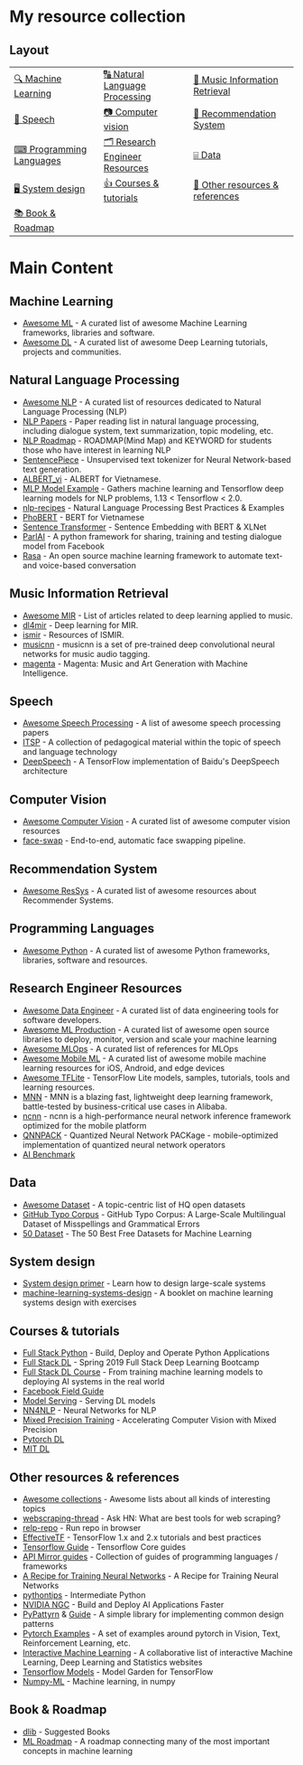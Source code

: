 # My resource collection

## Layout

| | | |
|-|-|-|
| [🔍 Machine Learning](#machine-learning) | [🔠 Natural Language Processing](#natural-language-processing) | [🎼 Music Information Retrieval](#music-information-retrieval) |
| [🤖 Speech](#speech) | [📷 Computer vision](#computer-vision) | [🛒 Recommendation System](#recommendation-system) |
| [⌨ Programming Languages](#programming-languages) | [🗂  Research Engineer Resources](#research-engineer-resources) | [⌸ Data](#data) |
| [🖥️ System design](#system-design) | [👍 Courses & tutorials](#courses--tutorials) | [📌 Other resources & references](#other-resources--references) |
| [📚 Book & Roadmap](#book--roadmap) | | |


# Main Content

## Machine Learning
* [Awesome ML](https://github.com/josephmisiti/awesome-machine-learning) - A curated list of awesome Machine Learning frameworks, libraries and software.
* [Awesome DL](https://github.com/ChristosChristofidis/awesome-deep-learning) - A curated list of awesome Deep Learning tutorials, projects and communities.

## Natural Language Processing
* [Awesome NLP](https://github.com/keon/awesome-nlp) - A curated list of resources dedicated to Natural Language Processing (NLP)
* [NLP Papers](https://github.com/iwangjian/Paper-Reading) - Paper reading list in natural language processing, including dialogue system, text summarization, topic modeling, etc.
* [NLP Roadmap](https://github.com/graykode/nlp-roadmap) - ROADMAP(Mind Map) and KEYWORD for students those who have interest in learning NLP
* [SentencePiece](https://github.com/google/sentencepiece) - Unsupervised text tokenizer for Neural Network-based text generation.
* [ALBERT_vi](https://github.com/ngoanpv/albert_vi) - ALBERT for Vietnamese.
* [MLP Model Example](https://github.com/huseinzol05/NLP-Models-Tensorflow) - Gathers machine learning and Tensorflow deep learning models for NLP problems, 1.13 < Tensorflow < 2.0.
* [nlp-recipes](https://github.com/microsoft/nlp-recipes/) - Natural Language Processing Best Practices & Examples
* [PhoBERT](https://github.com/VinAIResearch/PhoBERT) - BERT for Vietnamese
* [Sentence Transformer](https://github.com/UKPLab/sentence-transformers) - Sentence Embedding with BERT & XLNet
* [ParlAI](https://github.com/facebookresearch/ParlAI) - A python framework for sharing, training and testing dialogue model from Facebook
* [Rasa](https://github.com/RasaHQ/rasa) - An open source machine learning framework to automate text-and voice-based conversation

## Music Information Retrieval
* [Awesome MIR](https://github.com/ybayle/awesome-deep-learning-music) - List of articles related to deep learning applied to music.
* [dl4mir](https://github.com/keunwoochoi/dl4mir) - Deep learning for MIR.
* [ismir](https://ismir.net/resources/) - Resources of ISMIR.
* [musicnn](https://github.com/jordipons/musicnn) - musicnn is a set of pre-trained deep convolutional neural networks for music audio tagging.
* [magenta](https://github.com/tensorflow/magenta) - Magenta: Music and Art Generation with Machine Intelligence.

## Speech
* [Awesome Speech Processing](https://github.com/zzw922cn/awesome-speech-recognition-speech-synthesis-papers) - A list of awesome speech processing papers
* [ITSP](https://wiki.aalto.fi/display/ITSP) - A collection of pedagogical material within the topic of speech and language technology
* [DeepSpeech](https://github.com/mozilla/DeepSpeech) - A TensorFlow implementation of Baidu's DeepSpeech architecture

## Computer Vision
* [Awesome Computer Vision](https://github.com/jbhuang0604/awesome-computer-vision) - A curated list of awesome computer vision resources
* [face-swap](https://github.com/YuvalNirkin/face_swap) - End-to-end, automatic face swapping pipeline.

## Recommendation System
* [Awesome ResSys](https://github.com/gaolinjie/awesome-recommender-systems) - A curated list of awesome resources about Recommender Systems.

## Programming Languages
* [Awesome Python](https://github.com/vinta/awesome-python) - A curated list of awesome Python frameworks, libraries, software and resources.

## Research Engineer Resources
* [Awesome Data Engineer](https://github.com/igorbarinov/awesome-data-engineering) - A curated list of data engineering tools for software developers.
* [Awesome ML Production](https://github.com/EthicalML/awesome-production-machine-learning) - A curated list of awesome open source libraries to deploy, monitor, version and scale your machine learning
* [Awesome MLOps](https://github.com/visenger/awesome-mlops) - A curated list of references for MLOps
* [Awesome Mobile ML](https://github.com/fritzlabs/Awesome-Mobile-Machine-Learning) - A curated list of awesome mobile machine learning resources for iOS, Android, and edge devices
* [Awesome TFLite](https://github.com/margaretmz/awesome-tensorflow-lite) - TensorFlow Lite models, samples, tutorials, tools and learning resources.
* [MNN](https://github.com/alibaba/MNN) - MNN is a blazing fast, lightweight deep learning framework, battle-tested by business-critical use cases in Alibaba.
* [ncnn](https://github.com/Tencent/ncnn) - ncnn is a high-performance neural network inference framework optimized for the mobile platform
* [QNNPACK](https://github.com/pytorch/QNNPACK) - Quantized Neural Network PACKage - mobile-optimized implementation of quantized neural network operators
* [AI Benchmark](http://ai-benchmark.com/)

## Data
* [Awesome Dataset](https://github.com/awesomedata/awesome-public-datasets) - A topic-centric list of HQ open datasets
* [GitHub Typo Corpus](https://github.com/mhagiwara/github-typo-corpus) - GitHub Typo Corpus: A Large-Scale Multilingual Dataset of Misspellings and Grammatical Errors
* [50 Dataset](https://lionbridge.ai/datasets/the-50-best-free-datasets-for-machine-learning/?fbclid=IwAR2BMsLq1qUdxM3NR5wqVg0hpkvnULybUWOX2W5eJ0ThCRrV9a7r2TuxKP8) - The 50 Best Free Datasets for Machine Learning

## System design
* [System design primer](https://github.com/donnemartin/system-design-primer) - Learn how to design large-scale systems
* [machine-learning-systems-design](https://github.com/chiphuyen/machine-learning-systems-design) - A booklet on machine learning systems design with exercises

## Courses & tutorials
* [Full Stack Python](https://www.fullstackpython.com/) - Build, Deploy and Operate Python Applications
* [Full Stack DL](https://fullstackdeeplearning.com/march2019) - Spring 2019 Full Stack Deep Learning Bootcamp
* [Full Stack DL Course](https://course.fullstackdeeplearning.com/) - From training machine learning models to deploying AI systems in the real world
* [Facebook Field Guide](https://research.fb.com/blog/2018/05/the-facebook-field-guide-to-machine-learning-video-series/)
* [Model Serving](https://viblo.asia/p/model-serving-trien-khai-machine-learning-model-len-production-voi-tensorflow-serving-deploy-machine-learning-model-in-production-with-tensorflow-serving-XL6lAvvN5ek) - Serving DL models
* [NN4NLP](http://phontron.com/class/nn4nlp2017/) - Neural Networks for NLP
* [Mixed Precision Training](https://nvlabs.github.io/eccv2020-mixed-precision-tutorial/) - Accelerating Computer Vision with Mixed Precision
* [Pytorch DL](https://atcold.github.io/pytorch-Deep-Learning/)
* [MIT DL](https://github.com/lexfridman/mit-deep-learning)

## Other resources & references
* [Awesome collections](https://github.com/sindresorhus/awesome) - Awesome lists about all kinds of interesting topics
* [webscraping-thread](https://news.ycombinator.com/item?id=15694118) - Ask HN: What are best tools for web scraping?
* [relp-repo](https://repl.it/site/blog/github) - Run repo in browser
* [EffectiveTF](https://github.com/vahidk/EffectiveTensorflow) - TensorFlow 1.x and 2.x tutorials and best practices
* [Tensorflow Guide](https://www.tensorflow.org/guide) - Tensorflow Core guides
* [API Mirror guides](https://apimirror.com/tensorflow~guide/) - Collection of guides of programming languages / frameworks
* [A Recipe for Training Neural Networks](https://karpathy.github.io/2019/04/25/recipe/) - A Recipe for Training Neural Networks
* [pythontips](http://book.pythontips.com/en/latest/) - Intermediate Python
* [NVIDIA NGC](https://ngc.nvidia.com) - Build and Deploy AI Applications Faster
* [PyPattyrn](https://github.com/tylerlaberge/PyPattyrn) & [Guide](https://python-patterns.guide/) - A simple library for implementing common design patterns
* [Pytorch Examples](https://github.com/pytorch/examples) - A set of examples around pytorch in Vision, Text, Reinforcement Learning, etc.
* [Interactive Machine Learning](https://github.com/stared/interactive-machine-learning-list/) - A collaborative list of interactive Machine Learning, Deep Learning and Statistics websites
* [Tensorflow Models](https://github.com/tensorflow/models) - Model Garden for TensorFlow
* [Numpy-ML](https://github.com/ddbourgin/numpy-ml) - Machine learning, in numpy

## Book & Roadmap 
* [dlib](http://dlib.net/books.html) - Suggested Books
* [ML Roadmap](https://github.com/mrdbourke/machine-learning-roadmap) - A roadmap connecting many of the most important concepts in machine learning
